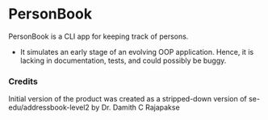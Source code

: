 # PersonBook

PersonBook is a CLI app for keeping track of persons.
* It simulates an early stage of an evolving OOP application. Hence, it is lacking in documentation, tests, and could possibly be buggy.

### Credits

Initial version of the product was created as a stripped-down version of se-edu/addressbook-level2 by Dr. Damith C Rajapakse